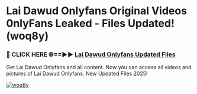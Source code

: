 # Lai Dawud Onlyfans Original Videos 0nlyFans Leaked - Files Updated! (woq8y)

<h3>🔴 CLICK HERE 🌐==►► <a href="https://tinyurl.com/ehrbuxhb" rel="nofollow">Lai Dawud Onlyfans Updated Files</a></h3>

Get Lai Dawud Onlyfans and all content. Now you can access all videos and pictures of Lai Dawud Onlyfans. New Updated Files 2025!

[![woq8y](https://i.imgur.com/lVYEuWS.gif)](https://tinyurl.com/ehrbuxhb)
